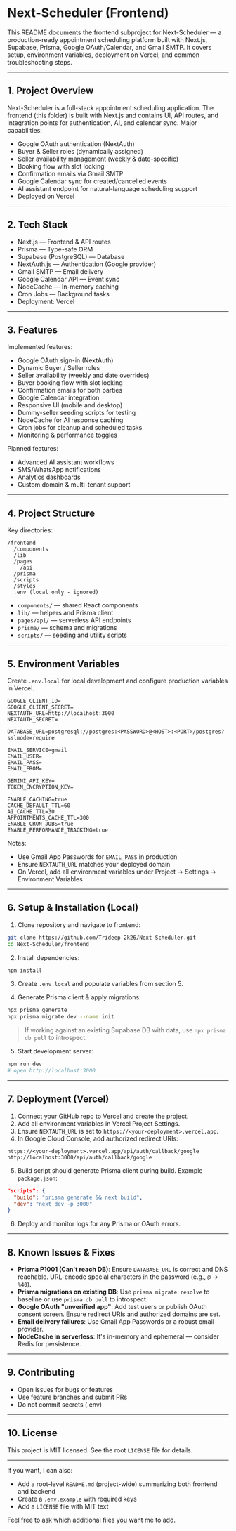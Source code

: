 # Next-Scheduler (Frontend)

This README documents the frontend subproject for Next-Scheduler — a production-ready appointment scheduling platform built with Next.js, Supabase, Prisma, Google OAuth/Calendar, and Gmail SMTP. It covers setup, environment variables, deployment on Vercel, and common troubleshooting steps.

---

## 1. Project Overview

Next-Scheduler is a full-stack appointment scheduling application. The frontend (this folder) is built with Next.js and contains UI, API routes, and integration points for authentication, AI, and calendar sync. Major capabilities:

- Google OAuth authentication (NextAuth)
- Buyer & Seller roles (dynamically assigned)
- Seller availability management (weekly & date-specific)
- Booking flow with slot locking
- Confirmation emails via Gmail SMTP
- Google Calendar sync for created/cancelled events
- AI assistant endpoint for natural-language scheduling support
- Deployed on Vercel

---

## 2. Tech Stack

- Next.js — Frontend & API routes
- Prisma — Type-safe ORM
- Supabase (PostgreSQL) — Database
- NextAuth.js — Authentication (Google provider)
- Gmail SMTP — Email delivery
- Google Calendar API — Event sync
- NodeCache — In-memory caching
- Cron Jobs — Background tasks
- Deployment: Vercel

---

## 3. Features

Implemented features:

- Google OAuth sign-in (NextAuth)
- Dynamic Buyer / Seller roles
- Seller availability (weekly and date overrides)
- Buyer booking flow with slot locking
- Confirmation emails for both parties
- Google Calendar integration
- Responsive UI (mobile and desktop)
- Dummy-seller seeding scripts for testing
- NodeCache for AI response caching
- Cron jobs for cleanup and scheduled tasks
- Monitoring & performance toggles

Planned features:

- Advanced AI assistant workflows
- SMS/WhatsApp notifications
- Analytics dashboards
- Custom domain & multi-tenant support

---

## 4. Project Structure

Key directories:

```
/frontend
  /components
  /lib
  /pages
    /api
  /prisma
  /scripts
  /styles
  .env (local only - ignored)
```

- `components/` — shared React components
- `lib/` — helpers and Prisma client
- `pages/api/` — serverless API endpoints
- `prisma/` — schema and migrations
- `scripts/` — seeding and utility scripts

---

## 5. Environment Variables

Create `.env.local` for local development and configure production variables in Vercel.

```
GOOGLE_CLIENT_ID=
GOOGLE_CLIENT_SECRET=
NEXTAUTH_URL=http://localhost:3000
NEXTAUTH_SECRET=

DATABASE_URL=postgresql://postgres:<PASSWORD>@<HOST>:<PORT>/postgres?sslmode=require

EMAIL_SERVICE=gmail
EMAIL_USER=
EMAIL_PASS=
EMAIL_FROM=

GEMINI_API_KEY=
TOKEN_ENCRYPTION_KEY=

ENABLE_CACHING=true
CACHE_DEFAULT_TTL=60
AI_CACHE_TTL=30
APPOINTMENTS_CACHE_TTL=300
ENABLE_CRON_JOBS=true
ENABLE_PERFORMANCE_TRACKING=true
```

Notes:
- Use Gmail App Passwords for `EMAIL_PASS` in production
- Ensure `NEXTAUTH_URL` matches your deployed domain
- On Vercel, add all environment variables under Project → Settings → Environment Variables

---

## 6. Setup & Installation (Local)

1. Clone repository and navigate to frontend:

```bash
git clone https://github.com/Trideep-2k26/Next-Scheduler.git
cd Next-Scheduler/frontend
```

2. Install dependencies:

```bash
npm install
```

3. Create `.env.local` and populate variables from section 5.

4. Generate Prisma client & apply migrations:

```bash
npx prisma generate
npx prisma migrate dev --name init
```

> If working against an existing Supabase DB with data, use `npx prisma db pull` to introspect.

5. Start development server:

```bash
npm run dev
# open http://localhost:3000
```

---

## 7. Deployment (Vercel)

1. Connect your GitHub repo to Vercel and create the project.
2. Add all environment variables in Vercel Project Settings.
3. Ensure `NEXTAUTH_URL` is set to `https://<your-deployment>.vercel.app`.
4. In Google Cloud Console, add authorized redirect URIs:

```
https://<your-deployment>.vercel.app/api/auth/callback/google
http://localhost:3000/api/auth/callback/google
```

5. Build script should generate Prisma client during build. Example `package.json`:

```json
"scripts": {
  "build": "prisma generate && next build",
  "dev": "next dev -p 3000"
}
```

6. Deploy and monitor logs for any Prisma or OAuth errors.

---

## 8. Known Issues & Fixes

- **Prisma P1001 (Can't reach DB)**: Ensure `DATABASE_URL` is correct and DNS reachable. URL-encode special characters in the password (e.g., `@` → `%40`).
- **Prisma migrations on existing DB**: Use `prisma migrate resolve` to baseline or use `prisma db pull` to introspect.
- **Google OAuth "unverified app"**: Add test users or publish OAuth consent screen. Ensure redirect URIs and authorized domains are set.
- **Email delivery failures**: Use Gmail App Passwords or a robust email provider.
- **NodeCache in serverless**: It's in-memory and ephemeral — consider Redis for persistence.

---

## 9. Contributing

- Open issues for bugs or features
- Use feature branches and submit PRs
- Do not commit secrets (.env)

---

## 10. License

This project is MIT licensed. See the root `LICENSE` file for details.

---

If you want, I can also:

- Add a root-level `README.md` (project-wide) summarizing both frontend and backend
- Create a `.env.example` with required keys
- Add a `LICENSE` file with MIT text

Feel free to ask which additional files you want me to add.
